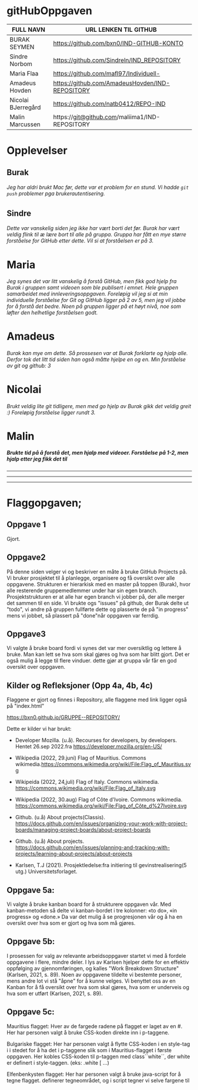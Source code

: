 # gitHubOppgaven

| FULL NAVN  | URL LENKEN TIL GITHUB |
| ------------- | ------------- |
| BURAK SEYMEN  | https://github.com/bxn0/IND-GITHUB-KONTO  |
| Sindre Norbom  | https://github.com/Sindreln/IND_REPOSITORY | 
| Maria Flaa  | https://github.com/mafl97/Individuell- |
| Amadeus Hovden | https://github.com/AmadeusHovden/IND-REPOSITORY |
| Nicolai BJerregård | https://github.com/natb0412/REPO-IND | 
| Malin Marcussen | https://git@github.com/maliima1/IND-REPOSITORY | 

# Opplevelser
## Burak
###### Jeg har aldri brukt Mac før, dette var et problem for en stund.  Vi hadde ``` git push ``` problemer pga brukerautentisering.
## Sindre
###### Dette var vanskelig siden jeg ikke har vært borti det før. Burak har vært veldig flink til æ lære bort til alle på gruppa. Gruppa har fått en mye større forståelse for GitHub etter dette. Vil si at forståelsen er på 3.  
# Maria 
###### Jeg synes det var litt vanskelig å forstå GitHub, men fikk god hjelp fra Burak i gruppen samt videoen som ble publisert i emnet. Hele gruppen samarbeidet med innleveringsoppgaven. Foreløpig vil jeg si at min individuelle forståelse for Git og GitHub ligger på 2 av 5, men jeg vil jobbe for å forstå det bedre. Noen på gruppen ligger på et høyt nivå, noe som løfter den helhetlige forståelsen godt. 
# Amadeus
###### Burak kan mye om dette. Så prossesen var at Burak forklarte og hjalp alle. Derfor tok det litt tid siden han også måtte hjelpe en og en.  Min forståelse av git og github: 3
# Nicolai
###### Brukt veldig lite git tidligere, men med go hjelp av Burak gikk det veldig greit :) Foreløpig forståelse ligger rundt 3.
# Malin
##### Brukte tid på å forstå det, men hjalp med videoer. Forståelse på 1-2, men hjalp etter jeg fikk det til

_______________________________________________________________________________________________________________________________________________________
_______________________________________________________________________________________________________________________________________________________
_______________________________________________________________________________________________________________________________________________________


# Flaggopgaven;

## Oppgave 1
Gjort.


## Oppgave2

På denne siden velger vi og beskriver en måte å bruke GitHub Projects på. Vi bruker prosjektet til å planlegge, organisere og få oversikt over alle oppgavene. Strukturen er hierarkisk med en master på toppen (Burak), hvor alle resterende gruppemedlemmer under har sin egen branch. Prosjektstrukturen er at alle har egen branch vi jobber på, der alle merger det sammen til en side. 
Vi brukte ogs "issues" på github, der Burak delte ut "todo", vi andre på gruppen fullførte dette og plasserte de på "in progress" mens vi jobbet, så plassert på "done"når oppgaven var ferrdig.



## Oppgave3

Vi valgte å bruke board fordi vi synes det var mer oversiktlig og lettere å bruke. Man kan lett se hva som skal gjøres og hva som har blitt gjort. Det er også mulig å legge til flere vinduer. dette gjør at gruppa vår får en god oversikt over oppgaven. 




## Kilder og Refleksjoner (Opp 4a, 4b, 4c)
Flaggene er gjort og finnes i Repository, alle flaggene med link ligger også på "index.html"

https://bxn0.github.io/GRUPPE--REPOSITORY/

Dette er kilder vi har brukt: 

* Developer Mozilla. (u.å). Recourses for developers, by developers. Hentet 26.sep 2022.fra https://developer.mozilla.org/en-US/

* Wikipedia (2022, 29.juni) Flag of Mauritius. Commons wikimedia.https://commons.wikimedia.org/wiki/File:Flag_of_Mauritius.svg

* Wikipeida (2022, 24,juli) Flag of Italy. Commons wikimedia. https://commons.wikimedia.org/wiki/File:Flag_of_Italy.svg

* Wikipedia (2022, 30.aug) Flag of Côte d'Ivoire. Commons wikimedia. https://commons.wikimedia.org/wiki/File:Flag_of_Côte_d%27Ivoire.svg 

* Github. (u.å) About projects(Classis). https://docs.github.com/en/issues/organizing-your-work-with-project-boards/managing-project-boards/about-project-boards

* Github. (u.å) About projects. https://docs.github.com/en/issues/planning-and-tracking-with-projects/learning-about-projects/about-projects

* Karlsen, T.J (2021). Prosjektledelse:fra initiering til gevinstrealisering(5 utg.) Universitetsforlaget.




## Oppgave 5a:
Vi valgte å bruke kanban board for å strukturere oppgaven vår. Med kanban-metoden så delte vi kanban-bordet i tre kolonner: «to do», «in progress» og «done.» Da var det mulig å se progresjonen vår og å ha en oversikt over hva som er gjort og hva som må gjøres.

## Oppgave 5b:
I prosessen for valg av relevante arbeidsoppgaver startet vi med å fordele oppgavene i flere, mindre deler.  I lys av Karlsen hjelper dette for en effektiv oppfølging av gjennomføringen, og kalles "Work Breakdown Structure" (Karlsen, 2021, s. 89). Noen av oppgavene tildelte vi bestemte personer, mens andre lot vi stå "åpne" for å kunne velges. Vi benyttet oss av en Kanban for å få oversikt over hva som skal gjøres, hva som er underveis og hva som er utført (Karlsen, 2021, s. 89). 

## Oppgave 5c: 
Mauritius flagget:
Hver av de fargede radene på flagget er laget av en #. Her har personen valgt å bruke CSS-koden direkte inn i p-taggene.

Bulgariske flagget:
Her har personen valgt å flytte CSS-koden i en style-tag i <head> i stedet for å ha det i p-taggene slik som i Mauritius-flagget i første oppgaven. Her kobles CSS-koden til p-taggen med class´´white´´, der white er definert i style-taggen. (eks: .white [ ...)

Elfenbenkysten flagget:
Her har personen valgt å bruke java-script for å tegne flagget. <Canvas> definerer tegneområdet, og i script tegner vi selve fargene til <canvas>



